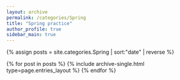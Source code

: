 ```yaml
---
layout: archive
permalink: /categories/Spring
title: "Spring practice"
author_profile: true
sidebar_main: true
---
```


{% assign posts = site.categories.Spring | sort:"date" | reverse %}

{% for post in posts %}
  {% include archive-single.html type=page.entries_layout %}
{% endfor %}
